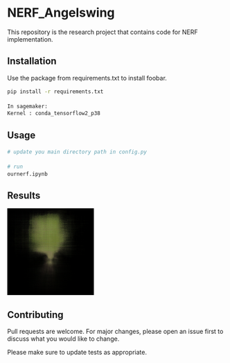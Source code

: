 # NERF_Angelswing
This repository is the research project that contains code for NERF implementation.

## Installation

Use the package from requirements.txt to install foobar.

```bash
pip install -r requirements.txt

In sagemaker:
Kernel : conda_tensorflow2_p38
```

## Usage

```bash
# update you main directory path in config.py

# run
ournerf.ipynb

```

## Results

 ![img](https://github.com/aasman-angelswing/NERF_tensorflow/blob/357f09950d9676795635904885abfda643c2c009/output/videos/video.gif)

## Contributing
Pull requests are welcome. For major changes, please open an issue first to discuss what you would like to change.

Please make sure to update tests as appropriate.